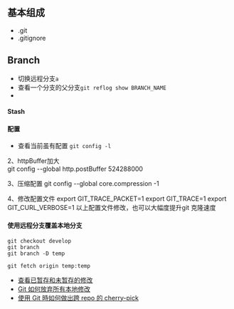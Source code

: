 
## 基本组成
* .git
* .gitignore

## Branch
* 切换远程分支`a`
* 查看一个分支的父分支`git reflog show BRANCH_NAME`
*

#### Stash

#### 配置
* 查看当前虽有配置 `git config -l`

2、httpBuffer加大    
git config --global http.postBuffer 524288000

3、压缩配置
git config --global core.compression -1

4、修改配置文件
export GIT_TRACE_PACKET=1
export GIT_TRACE=1
export GIT_CURL_VERBOSE=1
以上配置文件修改，也可以大幅度提升git 克隆速度

#### 使用远程分支覆盖本地分支
```
git checkout develop
git branch
git branch -D temp

git fetch origin temp:temp
```


* [查看已暂存和未暂存的修改](https://www.cnblogs.com/beenupper/p/12526914.html)
* [Git 如何放弃所有本地修改](https://www.cnblogs.com/chenjo/p/11398357.html)
* [使用 Git 時如何做出跨 repo 的 cherry-pick](https://blog.m157q.tw/posts/2017/12/30/git-cross-repo-cherry-pick/)


<meta http-equiv="refresh" content="5">
